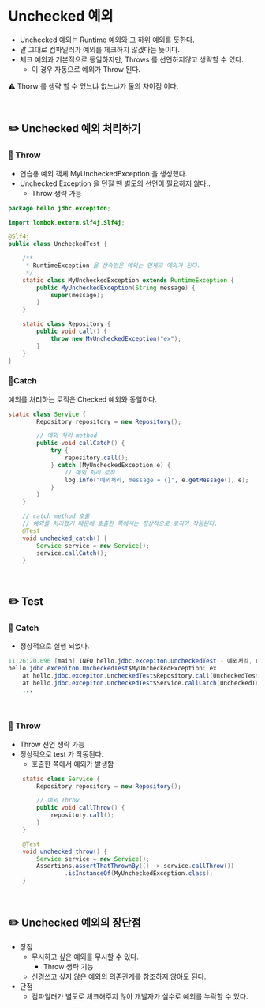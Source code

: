 # Unchecked 예외

- Unchecked 예외는 Runtime 예외와 그 하위 예외를 뜻한다.
- 말 그대로 컴파일러가 예외를 체크하지 않겠다는 뜻이다.
- 체크 예외과 기본적으로 동일하지만,
Throws 를 선언하지않고 생략할 수 있다.
    - 이 경우 자동으로 예외가 Throw 된다.

⚠️ Thorw 를 생략 할 수 있느냐 없느냐가 둘의 차이점 이다.

<br>

## ✏️ Unchecked 예외 처리하기

### 📍 Throw

- 연습용 예외 객체 MyUncheckedException 을 생성했다.
- Unchecked Exception 을 던질 땐 별도의 선언이 필요하지 않다..
    - Throw 생략 가능

```java
package hello.jdbc.excepiton;

import lombok.extern.slf4j.Slf4j;

@Slf4j
public class UncheckedTest {

    /**
     * RuntimeException 을 상속받은 예외는 언체크 예외가 된다.
     */
    static class MyUncheckedException extends RuntimeException {
        public MyUncheckedException(String message) {
            super(message);
        }
    }

    static class Repository {
        public void call() {
            throw new MyUncheckedException("ex");
        }
    }    
}
```

### 📍Catch

예외를 처리하는 로직은 Checked 예외와 동일하다.

```java
static class Service {
        Repository repository = new Repository();

        // 예외 처리 method
        public void callCatch() {
            try {
                repository.call();
            } catch (MyUncheckedException e) {
                // 예외 처리 로직
                log.info("예외처리, message = {}", e.getMessage(), e);
            }
        }
    }

    // catch method 호출
    // 예외를 처리했기 때문에 호출한 쪽에서는 정상적으로 로직이 작동된다.
    @Test
    void unchecked_catch() {
        Service service = new Service();
        service.callCatch();
    }
```

<br>

## ✏️ Test

### 📍 Catch

- 정상적으로 실행 되었다.

```java
11:26:20.096 [main] INFO hello.jdbc.excepiton.UncheckedTest - 예외처리, message = ex
hello.jdbc.excepiton.UncheckedTest$MyUncheckedException: ex
	at hello.jdbc.excepiton.UncheckedTest$Repository.call(UncheckedTest.java:41)
	at hello.jdbc.excepiton.UncheckedTest$Service.callCatch(UncheckedTest.java:30)
	...
```

<br>

### 📍 Throw

- Throw 선언 생략 가능
- 정상적으로 test 가 작동된다.
    - 호출한 쪽에서 예외가 발생함

```java
    static class Service {
        Repository repository = new Repository();

        // 예외 Throw
        public void callThrow() {
            repository.call();
        }
    }

    @Test
    void unchecked_throw() {
        Service service = new Service();
        Assertions.assertThatThrownBy(() -> service.callThrow())
                .isInstanceOf(MyUncheckedException.class);
    }
```

<br>

## ✏️ Unchecked 예외의 장단점

- 장점
    - 무시하고 싶은 예외를 무시할 수 있다.
        - Throw 생략 기능
    - 신경쓰고 싶지 않은 예외의 의존관계를 참조하지 않아도 된다.
- 단점
    - 컴파일러가 별도로 체크해주지 않아 개발자가 실수로 예외를 누락할 수 있다.